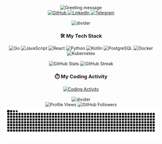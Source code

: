 <div align="center">
  <img src="https://readme-typing-svg.herokuapp.com?font=Fira+Code&weight=700&size=32&duration=3000&pause=1000&color=00FF00&center=true&vCenter=true&width=800&height=80&lines=🚀+Hi+there%2C+I%27m+Parvizjon+Hasanov+%28shyn1ck%29;💻+Full-Stack+Developer+%7C+Tech+Enthusiast;🚀+Building+scalable+backends+%26+sleek+frontends" alt="Greeting message" />

  <div align="center">
    <a href="https://github.com/shyn1ck">
      <img src="https://img.icons8.com/3d-fluency/50/000000/github.png" width="40" height="40" alt="GitHub"/>
    </a>
    <a href="https://www.linkedin.com/in/parvizjon-hasanov-a06756321/">
      <img src="https://img.icons8.com/3d-fluency/50/000000/linkedin.png" width="40" height="40" alt="LinkedIn"/>
    </a>
    <a href="https://t.me/shyn1ck007">
      <img src="https://img.icons8.com/3d-fluency/50/000000/telegram.png" width="40" height="40" alt="Telegram"/>
    </a>
  </div>

  <br/>
  <img src="https://raw.githubusercontent.com/andreasbm/readme/master/assets/lines/colored.png" width="100%" height="8" alt="divider">
  <h3>🛠️ My Tech Stack</h3>

  <div align="center">
    <img src="https://img.icons8.com/color/96/000000/golang.png" alt="Go" width="50" height="50" title="Go"/>
    <img src="https://img.icons8.com/color/96/000000/javascript.png" alt="JavaScript" width="50" height="50" title="JavaScript"/>
    <img src="https://img.icons8.com/plasticine/100/000000/react.png" alt="React" width="50" height="50" title="React"/>
    <img src="https://img.icons8.com/color/96/000000/python.png" alt="Python" width="50" height="50" title="Python"/>
    <img src="https://img.icons8.com/color/96/000000/kotlin.png" alt="Kotlin" width="50" height="50" title="Kotlin"/>
    <img src="https://img.icons8.com/color/96/000000/postgreesql.png" alt="PostgreSQL" width="50" height="50" title="PostgreSQL"/>
    <img src="https://img.icons8.com/color/96/000000/docker.png" alt="Docker" width="50" height="50" title="Docker"/>
    <img src="https://img.icons8.com/color/96/000000/kubernetes.png" alt="Kubernetes" width="50" height="50" title="Kubernetes"/>
  </div>

  <br/>
  <div align="center">
    <img src="https://github-readme-stats.vercel.app/api?username=shyn1ck&show_icons=true&theme=radical&hide_border=true&include_all_commits=true" alt="GitHub Stats" />
    <img src="https://github-readme-streak-stats.herokuapp.com/?user=shyn1ck&theme=radical&hide_border=true" alt="GitHub Streak" />
  </div>

<h3>⏱️ My Coding Activity</h3>
  <div align="center">
    <a href="https://wakatime.com/@shyn1ck">
      <img src="https://wakatime.com/share/@shyn1ck/8418f739-c52f-4df1-836d-8668686c1d38.svg" width="800" alt="Coding Activity"/>
    </a>
  </div>

  <br/>
  <img src="https://raw.githubusercontent.com/andreasbm/readme/master/assets/lines/colored.png" width="100%" height="8" alt="divider">
  <div align="center">
    <img src="https://komarev.com/ghpvc/?username=shyn1ck&style=flat-square&color=blue" alt="Profile Views"/>
    <img src="https://img.shields.io/github/followers/shyn1ck?label=Followers&style=social" alt="GitHub Followers"/>
  </div>

  <img src="https://github.com/shyn1ck/shyn1ck/blob/output/github-contribution-grid-snake.svg" alt="Snake animation" />

</div>

<style>
  img {
    transition: transform 0.3s ease-in-out;
  }
  img:hover {
    transform: scale(1.1);
  }
</style>